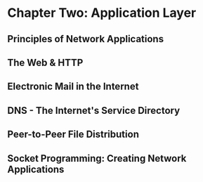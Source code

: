 # Chapter Two: Application Layer

## Principles of Network Applications

## The Web & HTTP

## Electronic Mail in the Internet


## DNS - The Internet's Service Directory


## Peer-to-Peer File Distribution


## Socket Programming: Creating Network Applications
